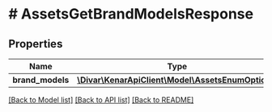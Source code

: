 # # AssetsGetBrandModelsResponse

## Properties

Name | Type | Description | Notes
------------ | ------------- | ------------- | -------------
**brand_models** | [**\Divar\KenarApiClient\Model\AssetsEnumOption[]**](AssetsEnumOption.md) |  | [optional]

[[Back to Model list]](../../README.md#models) [[Back to API list]](../../README.md#endpoints) [[Back to README]](../../README.md)
